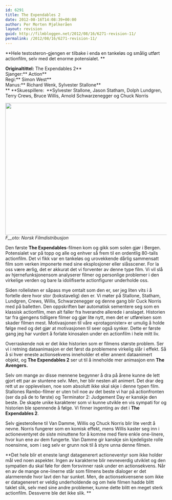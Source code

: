 ```yaml
---
id: 6291
title: The Expendables 2
date: 2012-08-16T14:08:39+00:00
author: Per Morten Mjølkeråen
layout: revision
guid: http://filmbloggen.net/2012/08/16/6271-revision-11/
permalink: /2012/08/16/6271-revision-11/
---
```

**Hele testosteron-gjengen er tilbake i enda en tankeløs og smålig utført actionfilm, selv med det enorme potensialet. **

**Originaltittel:** The Expendables 2**  
Sjanger:** Action**  
Regi:** Simon West**  
Manus:** Richard Wenk, Sylvester Stallone**  
** **Skuespillere:  **Sylvester Stallone, Jason Statham, Dolph Lundgren, Terry Crews, Bruce Willis, Arnold Schwarzenegger og Chuck Norris

<a href="http://filmbloggen.net/?attachment_id=6281" rel="attachment wp-att-6281"><img class="alignnone size-large wp-image-6281" src="http://filmbloggen.net/wp-content/uploads//2012/08/11-003-620x413.jpg" alt="" width="620" height="413" /><br /> </a>_F__oto: Norsk Filmdistribusjon_

Den første **The Expendables**-filmen kom og gikk som solen gjør i Bergen. Potensialet var på topp og alle og enhver så frem til en ordentlig 80-talls actionfilm. Det vi fikk var en tankeløs og urovekkende dårlig sammensatt film som verken imponerte med sine eksplosjoner eller slåsscener. For la oss være ærlig, det er akkurat det vi forventer av denne type film. Vi vil slå av hjernefunksjonensom analyserer filmer og personlige problemer i den virkelige verden og bare la idolifiserte actionfigurer underholde oss.

Siden rollelisten er såpass mye omtalt som den er, ser jeg liten vits i å fortelle dere hvor stor (bokstavelig) den er. Vi møter på Stallone, Statham, Lundgren, Crews, Willis, Schwarzenegger og denne gang blir Cuck Norris med på balletten. Den oppskriften bør automatisk sementere seg som en klassisk actionfilm, men alt faller fra hverandre allerede i anslaget. Historien tar fra gjengens tidligere filmer og gjør lite nytt, men det er utførelsen som skader filmen mest. Motivasjonen til våre &laquo;protagonister&raquo; er umulig å holde følge med og det gjør at motivasjonen til seer også synker. Dette er første gang jeg har vurdert å forlate kinosalen under en actionfilm i hele mitt liv.

Overraskende nok er det ikke historien som er filmens største problem. Ser vi i retning dataanimasjon er det først da problemene virkelig slår i effekt. Så å si hver eneste actionsekvens inneholder et eller annent dataanimert objekt, og **The Expendables 2** ser ut til å inneholde mer animasjon enn **The Avengers.**

Selv om mange av disse mennene begynner å dra på årene kunne de lett gjort ett par av stuntene selv. Men, her blir nesten alt animert. Det drar deg rett ut av opplevelsen, noe som absolutt ikke skal skje i denne typen film. Stallones Rambo-filmer er uten tvil noe av det beste vi har på actionfronten (ser da på de to første) og Terminator 2: Judgement Day er kanskje den beste. De skapte unike karakterer som vi kunne utvikle en vis sympati for og historien ble spennende å følge. Vi finner ingenting av det i **The Expendables 2**.

Selv gjesterollene til Van Damme, Willis og Chuck Norris blir lite verdt å nevne. Norris fungerer som en komisk effekt, mens Willis kaster seg inn i actioneventyret de siste minuttene for å komme med flere enkle one-linere, hvor kun ene av dem fungerte. Van Damme gir kanskje sin kjedeligste rolle noensinne, som i seg selv er grunn nok til å styre unna denne filmen.

**Det hele blir et eneste langt datagenerert actioneventyr som ikke holder mål ved noen aspekter. Ingen av karakterne blir nevneverdig utviklet og den sympatien du skal føle for dem forsvinner rask under en actionsekvens. Når en av de mange one-linerne står som filmens beste dialoger er det alarmerende hvor lavt den har sunket. Men, de actionsekvensene som ikke er datagenerert er veldig underholdende og om hele filmen hadde blitt taklet slik, selv med sine andre problemer, kunne dette blitt en meget sterk actionfilm. Dessverre ble det ikke slik. **

&nbsp;

&nbsp;
